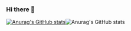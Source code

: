 ### Hi there 👋

<!--
**QinghuanZhong/QinghuanZhong** is a ✨ _special_ ✨ repository because its `README.md` (this file) appears on your GitHub profile.

Here are some ideas to get you started:

- 🔭 I’m currently working on ...
- 🌱 I’m currently learning ...
- 👯 I’m looking to collaborate on ...
- 🤔 I’m looking for help with ...
- 💬 Ask me about ...
- 📫 How to reach me: ...
- 😄 Pronouns: ...
- ⚡ Fun fact: ...
-->
[![Anurag's GitHub stats](https://github-readme-stats.vercel.app/api?username=QinghuanZhong)](https://github.com/anuraghazra/github-readme-stats)![Anurag's GitHub stats](https://github-readme-stats.vercel.app/api?username=anuraghazra&show_icons=true)

